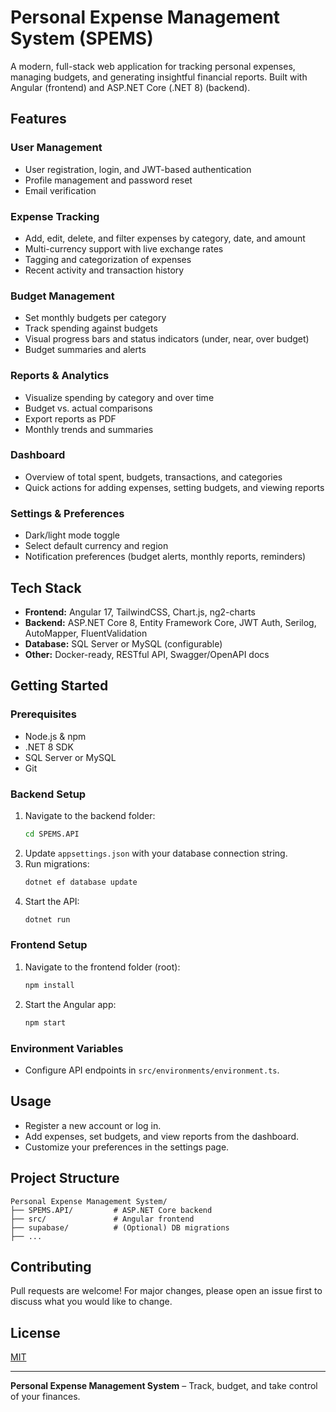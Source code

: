 # Personal Expense Management System (SPEMS)

A modern, full-stack web application for tracking personal expenses, managing budgets, and generating insightful financial reports. Built with Angular (frontend) and ASP.NET Core (.NET 8) (backend).

## Features

### User Management
- User registration, login, and JWT-based authentication
- Profile management and password reset
- Email verification

### Expense Tracking
- Add, edit, delete, and filter expenses by category, date, and amount
- Multi-currency support with live exchange rates
- Tagging and categorization of expenses
- Recent activity and transaction history

### Budget Management
- Set monthly budgets per category
- Track spending against budgets
- Visual progress bars and status indicators (under, near, over budget)
- Budget summaries and alerts

### Reports & Analytics
- Visualize spending by category and over time
- Budget vs. actual comparisons
- Export reports as PDF
- Monthly trends and summaries

### Dashboard
- Overview of total spent, budgets, transactions, and categories
- Quick actions for adding expenses, setting budgets, and viewing reports

### Settings & Preferences
- Dark/light mode toggle
- Select default currency and region
- Notification preferences (budget alerts, monthly reports, reminders)

## Tech Stack

- **Frontend:** Angular 17, TailwindCSS, Chart.js, ng2-charts
- **Backend:** ASP.NET Core 8, Entity Framework Core, JWT Auth, Serilog, AutoMapper, FluentValidation
- **Database:** SQL Server or MySQL (configurable)
- **Other:** Docker-ready, RESTful API, Swagger/OpenAPI docs

## Getting Started

### Prerequisites
- Node.js & npm
- .NET 8 SDK
- SQL Server or MySQL
- Git

### Backend Setup
1. Navigate to the backend folder:
   ```sh
   cd SPEMS.API
   ```
2. Update `appsettings.json` with your database connection string.
3. Run migrations:
   ```sh
   dotnet ef database update
   ```
4. Start the API:
   ```sh
   dotnet run
   ```

### Frontend Setup
1. Navigate to the frontend folder (root):
   ```sh
   npm install
   ```
2. Start the Angular app:
   ```sh
   npm start
   ```

### Environment Variables
- Configure API endpoints in `src/environments/environment.ts`.

## Usage
- Register a new account or log in.
- Add expenses, set budgets, and view reports from the dashboard.
- Customize your preferences in the settings page.

## Project Structure
```
Personal Expense Management System/
├── SPEMS.API/         # ASP.NET Core backend
├── src/               # Angular frontend
├── supabase/          # (Optional) DB migrations
├── ...
```

## Contributing
Pull requests are welcome! For major changes, please open an issue first to discuss what you would like to change.

## License
[MIT](LICENSE)

---

**Personal Expense Management System** – Track, budget, and take control of your finances. 